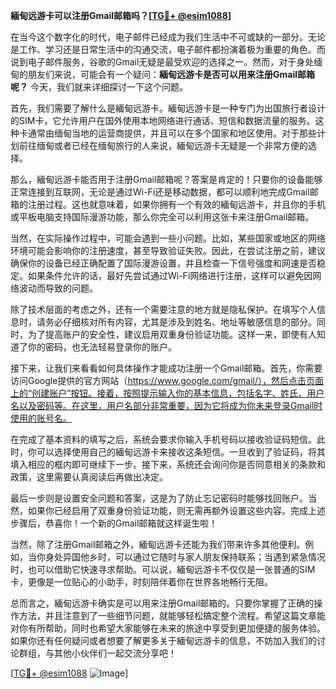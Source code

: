 **緬甸远游卡可以注册Gmail邮箱吗？[[TG💪+ @esim1088](https://t.me/s/esim1088)]**

在当今这个数字化的时代，电子邮件已经成为我们生活中不可或缺的一部分。无论是工作、学习还是日常生活中的沟通交流，电子邮件都扮演着极为重要的角色。而说到电子邮件服务，谷歌的Gmail无疑是最受欢迎的选择之一。然而，对于身处缅甸的朋友们来说，可能会有一个疑问：**緬甸远游卡是否可以用来注册Gmail邮箱呢？** 今天，我们就来详细探讨一下这个问题。

首先，我们需要了解什么是緬甸远游卡。緬甸远游卡是一种专门为出国旅行者设计的SIM卡，它允许用户在国外使用本地网络进行通话、短信和数据流量的服务。这种卡通常由缅甸当地的运营商提供，并且可以在多个国家和地区使用。对于那些计划前往缅甸或者已经在缅甸旅行的人来说，緬甸远游卡无疑是一个非常方便的选择。

那么，緬甸远游卡能否用于注册Gmail邮箱呢？答案是肯定的！只要你的设备能够正常连接到互联网，无论是通过Wi-Fi还是移动数据，都可以顺利地完成Gmail邮箱的注册过程。这也就意味着，如果你拥有一个有效的緬甸远游卡，并且你的手机或平板电脑支持国际漫游功能，那么你完全可以利用这张卡来注册Gmail邮箱。

当然，在实际操作过程中，可能会遇到一些小问题。比如，某些国家或地区的网络环境可能会影响你的注册速度，甚至导致验证失败。因此，在尝试注册之前，建议确保你的设备已经正确配置了国际漫游设置，并且检查一下信号强度和网速是否稳定。如果条件允许的话，最好先尝试通过Wi-Fi网络进行注册，这样可以避免因网络波动而导致的问题。

除了技术层面的考虑之外，还有一个需要注意的地方就是隐私保护。在填写个人信息时，请务必仔细核对所有内容，尤其是涉及到姓名、地址等敏感信息的部分。同时，为了提高账户的安全性，建议启用双重身份验证功能。这样一来，即使有人知道了你的密码，也无法轻易登录你的账户。

接下来，让我们来看看如何具体操作才能成功注册一个Gmail邮箱。首先，你需要访问Google提供的官方网站（https://www.google.com/gmail/），然后点击页面上的“创建账户”按钮。接着，按照提示输入你的基本信息，包括名字、姓氏、用户名以及密码等。在这里，用户名部分非常重要，因为它将成为你未来登录Gmail时使用的账号名。

在完成了基本资料的填写之后，系统会要求你输入手机号码以接收验证码短信。此时，你可以选择使用自己的緬甸远游卡来接收这条短信。一旦收到了验证码，将其填入相应的框内即可继续下一步。接下来，系统还会询问你是否同意相关的条款和政策，这里需要认真阅读后再做出决定。

最后一步则是设置安全问题和答案，这是为了防止忘记密码时能够找回账户。当然，如果你已经启用了双重身份验证功能，则无需再额外设置这些内容。完成上述步骤后，恭喜你！一个新的Gmail邮箱就这样诞生啦！

当然，除了注册Gmail邮箱之外，緬甸远游卡还能为我们带来许多其他便利。例如，当你身处异国他乡时，可以通过它随时与家人朋友保持联系；当遇到紧急情况时，也可以借助它快速寻求帮助。可以说，緬甸远游卡不仅仅是一张普通的SIM卡，更像是一位贴心的小助手，时刻陪伴着你在世界各地畅行无阻。

总而言之，緬甸远游卡确实是可以用来注册Gmail邮箱的。只要你掌握了正确的操作方法，并且注意到了一些细节问题，就能够轻松搞定整个流程。希望这篇文章能对你有所帮助，同时也希望大家能够在未来的旅途中享受到更加便捷的服务体验。如果你还有任何疑问或者想要了解更多关于緬甸远游卡的信息，不妨加入我们的讨论群组，与其他小伙伴们一起交流分享吧！

[[TG💪+ @esim1088](https://t.me/s/esim1088) ![Image](https://i.postimg.cc/4NQfJmqS/Snipaste-2025-05-13-00-14-12.png)]